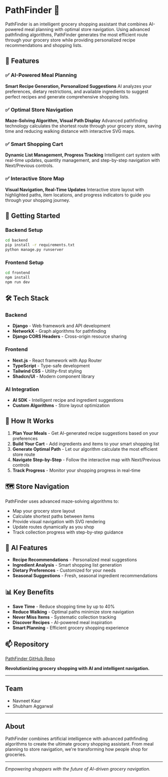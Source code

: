 # PathFinder 🛒

PathFinder is an intelligent grocery shopping assistant that combines AI-powered meal planning with optimal store navigation. Using advanced pathfinding algorithms, PathFinder generates the most efficient route through your grocery store while providing personalized recipe recommendations and shopping lists.

## 🌟 Features

### ✅ AI-Powered Meal Planning
**Smart Recipe Generation, Personalized Suggestions**
AI analyzes your preferences, dietary restrictions, and available ingredients to suggest perfect recipes and generate comprehensive shopping lists.

### ✅ Optimal Store Navigation  
**Maze-Solving Algorithm, Visual Path Display**
Advanced pathfinding technology calculates the shortest route through your grocery store, saving time and reducing walking distance with interactive SVG maps.

### ✅ Smart Shopping Cart
**Dynamic List Management, Progress Tracking**
Intelligent cart system with real-time updates, quantity management, and step-by-step navigation with Next/Previous controls.

### ✅ Interactive Store Map
**Visual Navigation, Real-Time Updates**
Interactive store layout with highlighted paths, item locations, and progress indicators to guide you through your shopping journey.

## 🚀 Getting Started

### Backend Setup
```bash
cd backend
pip install -r requirements.txt
python manage.py runserver
```

### Frontend Setup
```bash
cd frontend
npm install
npm run dev
```

## 🛠️ Tech Stack

### Backend
- **Django** - Web framework and API development
- **NetworkX** - Graph algorithms for pathfinding
- **Django CORS Headers** - Cross-origin resource sharing

### Frontend  
- **Next.js** - React framework with App Router
- **TypeScript** - Type-safe development
- **Tailwind CSS** - Utility-first styling
- **Shadcn/UI** - Modern component library

### AI Integration
- **AI SDK** - Intelligent recipe and ingredient suggestions
- **Custom Algorithms** - Store layout optimization

## 📱 How It Works

1. **Plan Your Meals** - Get AI-generated recipe suggestions based on your preferences
2. **Build Your Cart** - Add ingredients and items to your smart shopping list  
3. **Generate Optimal Path** - Let our algorithm calculate the most efficient store route
4. **Navigate Step-by-Step** - Follow the interactive map with Next/Previous controls
5. **Track Progress** - Monitor your shopping progress in real-time

## 🗺️ Store Navigation

PathFinder uses advanced maze-solving algorithms to:
- Map your grocery store layout
- Calculate shortest paths between items
- Provide visual navigation with SVG rendering
- Update routes dynamically as you shop
- Track collection progress with step-by-step guidance

## 🤖 AI Features

- **Recipe Recommendations** - Personalized meal suggestions
- **Ingredient Analysis** - Smart shopping list generation  
- **Dietary Preferences** - Customized for your needs
- **Seasonal Suggestions** - Fresh, seasonal ingredient recommendations

## 📊 Key Benefits

- **Save Time** - Reduce shopping time by up to 40%
- **Reduce Walking** - Optimal paths minimize store navigation
- **Never Miss Items** - Systematic collection tracking
- **Discover Recipes** - AI-powered meal inspiration
- **Smart Planning** - Efficient grocery shopping experience


## 📫 Repository

[PathFinder GitHub Repo](https://github.com/ShubhamAggarwal6105/pathfinder)

**Revolutionizing grocery shopping with AI and intelligent navigation.**

---

## Team
- Navneet Kaur
- Shubham Aggarwal

---

## About
PathFinder combines artificial intelligence with advanced pathfinding algorithms to create the ultimate grocery shopping assistant. From meal planning to store navigation, we're transforming how people shop for groceries.

---

*Empowering shoppers with the future of AI-driven grocery navigation.*
